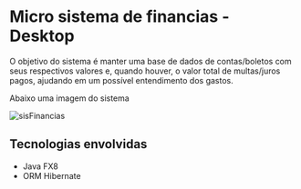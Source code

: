 # Micro sistema de financias - Desktop

O objetivo do sistema é manter uma base de dados de contas/boletos com seus respectivos valores e, quando houver, o valor total de multas/juros pagos, ajudando em um possível entendimento dos gastos.

Abaixo uma imagem do sistema

![sisFinancias](https://github.com/RodolfoHerman/sistema-de-financias-em-java-fx8/blob/master/programa.png)

## Tecnologias envolvidas

- Java FX8
- ORM Hibernate
